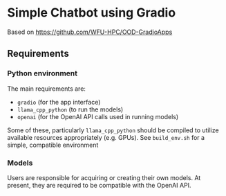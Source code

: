 # Simple Chatbot using Gradio

Based on https://github.com/WFU-HPC/OOD-GradioApps

## Requirements

### Python environment

The main requirements are:

 - `gradio` (for the app interface)
 - `llama_cpp_python` (to run the models)
 - `openai` (for the OpenAI API calls used in running models)

Some of these, particularly `llama_cpp_python` should be compiled to
utilize available resources appropriately (e.g. GPUs). 
See `build_env.sh` for a simple, compatible environment

### Models

Users are responsible for acquiring or creating their own models.
At present, they are required to be compatible with the OpenAI API.


